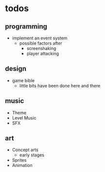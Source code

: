 # todos

## programming
- implement an event system
    - possible factors after
        - screenshaking
        - player attacking

## design
- game bible
    - little bits have been done here and there

## music
- Theme
- Level Music
- SFX

## art
- Concept arts
    - early stages
- Sprites
- Animation
